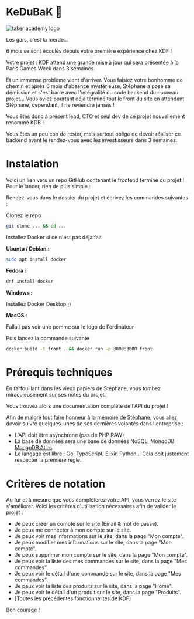 # KeDuBaK 🛟

![taker academy logo](https://github.com/Taker-Academy/KeDuBak/assets/86067803/e582b3de-3d1e-4ba4-9270-2a8e7f24382a)

Les gars, c'est la merde...

6 mois se sont écoulés depuis votre première expérience chez KDF !

Votre projet : KDF attend une grande mise à jour qui sera présentée à la Paris Games Week dans 3 semaines.

Et un immense problème vient d'arriver. Vous faisiez votre bonhomme de chemin et après 6 mois d'absence mystérieuse, Stéphane a posé sa démission et s'est barré avec l'intégralité du code backend du nouveau projet... Vous aviez pourtant déjà terminé tout le front du site en attendant Stéphane, cependant, il ne reviendra jamais !

Vous êtes donc à présent lead, CTO et seul dev de ce projet nouvellement renommé KDB !

Vous êtes un peu con de rester, mais surtout obligé de devoir réaliser ce backend avant le rendez-vous avec les investisseurs dans 3 semaines.

# Instalation
Voici un lien vers un repo GitHub contenant le frontend terminé du projet ! Pour le lancer, rien de plus simple :

Rendez-vous dans le dossier du projet et écrivez les commandes suivantes :

Clonez le repo

```bash
git clone ... && cd ...
```

Installez Docker si ce n'est pas déjà fait

**Ubuntu / Debian :**

```bash
sudo apt install docker
```

**Fedora :**

```bash
dnf install docker
```

**Windows :**

Installez Docker Desktop ;)

**MacOS :**

Fallait pas voir une pomme sur le logo de l'ordinateur

Puis lancez la commande suivante

```bash
docker build -t front . && docker run -p 3000:3000 front
```

# Prérequis techniques

En farfouillant dans les vieux papiers de Stéphane, vous tombez miraculeusement sur ses notes du projet.

Vous trouvez alors une documentation complète de l'API du projet !

Afin de malgré tout faire honneur à la mémoire de Stéphane, vous allez devoir suivre quelques-unes de ses dernières volontés dans l'entreprise :

- L'API doit être asynchrone (pas de PHP RAW)
- La base de données sera une base de données NoSQL, MongoDB [MongoDB Atlas](https://cloud.mongodb.com/v2#/clusters)
- Le langage est libre : Go, TypeScript, Elixir, Python... Cela doit justement respecter la première règle.

# Critères de notation
Au fur et à mesure que vous compléterez votre API, vous verrez le site s'améliorer. Voici les critères d'utilisation nécessaires afin de valider le projet :

- Je peux créer un compte sur le site (Email & mot de passe).
- Je peux me connecter à mon compte sur le site.
- Je peux voir mes informations sur le site, dans la page "Mon compte".
- Je peux modifier mes informations sur le site, dans la page "Mon compte".
- Je peux supprimer mon compte sur le site, dans la page "Mon compte".
- Je peux voir la liste des mes commandes sur le site, dans la page "Mes commandes".
- Je peux voir le détail d'une commande sur le site, dans la page "Mes commandes".
- Je peux voir la liste des produits sur le site, dans la page "Home".
- Je peux voir le détail d'un produit sur le site, dans la page "Produits".
- [Toutes les précédentes fonctionnalités de KDF]

Bon courage !
